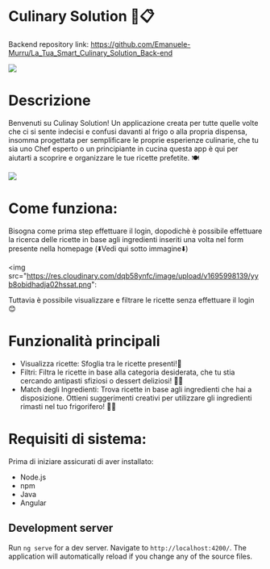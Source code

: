 # Culinary Solution 🍲📋

Backend repository link: https://github.com/Emanuele-Murru/La_Tua_Smart_Culinary_Solution_Back-end

<img src="https://res.cloudinary.com/dqb58ynfc/image/upload/v1696264651/px9z1suoi1uth5bpqfod.png">

# Descrizione

Benvenuti su Culinay Solution! Un applicazione creata per tutte quelle volte che ci si sente indecisi e confusi davanti al frigo o alla propria dispensa, insomma progettata per semplificare le proprie esperienze culinarie, che tu sia uno Chef esperto o un principiante in cucina questa app è qui per aiutarti a scoprire e organizzare le tue ricette prefetite. 🍽️

<img src="https://res.cloudinary.com/dqb58ynfc/image/upload/v1695998139/yyb8obidhadja02hssat.png">

# Come funziona:
Bisogna come prima step effettuare il login, dopodichè è possibile effettuare la ricerca delle ricette in base agli ingredienti inseriti una volta nel form presente nella homepage (⬇️Vedi qui sotto immagine⬇️)

<img src="https://res.cloudinary.com/dqb58ynfc/image/upload/v1695998139/yyb8obidhadja02hssat.png":

 Tuttavia è possibile visualizzare e filtrare le ricette senza effettuare il login 😊

# Funzionalità principali
- Visualizza ricette: Sfoglia tra le ricette presenti!🍝
- Filtri: Filtra le ricette in base alla categoria desiderata, che tu stia cercando antipasti sfiziosi o dessert deliziosi! 🍰🍴
- Match degli Ingredienti: Trova ricette in base agli ingredienti che hai a disposizione. Ottieni suggerimenti creativi per utilizzare gli ingredienti rimasti nel tuo frigorifero! 🥦🍅

# Requisiti di sistema:
Prima di iniziare assicurati di aver installato:
- Node.js
- npm
- Java
- Angular

## Development server

Run `ng serve` for a dev server. Navigate to `http://localhost:4200/`. The application will automatically reload if you change any of the source files.

